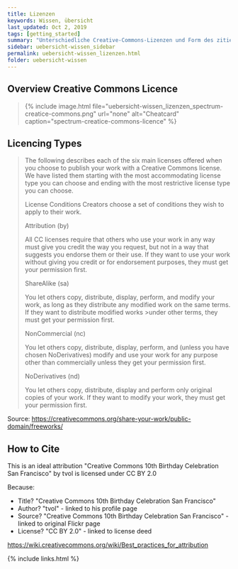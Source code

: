 ```yaml
---
title: Lizenzen
keywords: Wissen, übersicht
last_updated: Oct 2, 2019
tags: [getting_started]
summary: "Unterschiedliche Creative-Commons-Lizenzen und Form des zitierens"
sidebar: uebersicht-wissen_sidebar
permalink: uebersicht-wissen_lizenzen.html
folder: uebersicht-wissen
---
```


## Overview Creative Commons Licence

>{% include image.html file="uebersicht-wissen_lizenzen_spectrum-creatice-commons.png" url="none" alt="Cheatcard" caption="spectrum-creatice-commons-licence" %}


## Licencing Types

>The following describes each of the six main licenses offered when you choose to publish your work with a Creative Commons license. We have listed them starting with the most accommodating license type you can choose and ending with the most restrictive license type you can choose.
>
>License Conditions
>Creators choose a set of conditions they wish to apply to their work.
>
>Attribution (by)
>
>All CC licenses require that others who use your work in any way must give you credit the way you request, but not in a way that suggests you endorse them or their use. If they want to use your work without giving you credit or for endorsement purposes, they must get your permission first.
>
>ShareAlike (sa)
>
>You let others copy, distribute, display, perform, and modify your work, as long as they distribute any modified work on the same terms. If they want to distribute modified works >under other terms, they must get your permission first.
>
>NonCommercial (nc)
>
>You let others copy, distribute, display, perform, and (unless you have chosen NoDerivatives) modify and use your work for any purpose other than commercially unless they get your permission first.
>
>NoDerivatives (nd)
>
>You let others copy, distribute, display and perform only original copies of your work. If they want to modify your work, they must get your permission first.

Source: https://creativecommons.org/share-your-work/public-domain/freeworks/

## How to Cite
This is an ideal attribution
"Creative Commons 10th Birthday Celebration San Francisco" by tvol is licensed under CC BY 2.0

Because:
* Title? "Creative Commons 10th Birthday Celebration San Francisco"
* Author? "tvol" - linked to his profile page
* Source? "Creative Commons 10th Birthday Celebration San Francisco" - linked to original Flickr page
* License? "CC BY 2.0" - linked to license deed

https://wiki.creativecommons.org/wiki/Best_practices_for_attribution

{% include links.html %}
